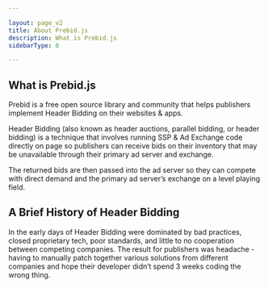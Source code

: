 ```yaml
---

layout: page_v2
title: About Prebid.js
description: What is Prebid.js
sidebarType: 0

---
```


## What is Prebid.js

<p class="main-text">Prebid is a free open source library and community that helps publishers implement Header Bidding on their websites & apps.</p>

<p class="main-text">Header Bidding (also known as header auctions, parallel bidding, or header bidding) is a technique that involves running SSP & Ad Exchange code directly on page so publishers can receive bids on their inventory that may be unavailable through their primary ad server and exchange.</p>

<p class="main-text">The returned bids are then passed into the ad server so they can compete with direct demand and the primary ad server’s exchange on a level playing field.</p>

## A Brief History of Header Bidding

<p class="main-text">In the early days of Header Bidding were dominated by bad practices, closed proprietary tech, poor standards, and little to no cooperation between competing companies. The result for publishers was headache - having to manually patch together various solutions from different companies and hope their developer didn’t spend 3 weeks coding the wrong thing.</p>


	
	


